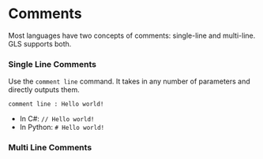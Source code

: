 # Comments

Most languages have two concepts of comments: single-line and multi-line. GLS supports both.

### Single Line Comments

Use the `comment line` command. It takes in any number of parameters and directly outputs them.

```
comment line : Hello world!
```

* In C\#: `// Hello world!`
* In Python: `# Hello world!`

### Multi Line Comments






